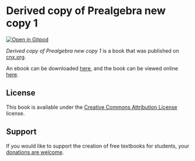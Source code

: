 # Derived copy of Prealgebra new copy 1

[![Open in Gitpod](https://gitpod.io/button/open-in-gitpod.svg)](https://gitpod.io/from-referrer/)

_Derived copy of Prealgebra new copy 1_ is a book that was published on [cnx.org](https://cnx.org/).

An ebook can be downloaded [here](https://github.com/cnx-user-books/cnxbook-derived-copy-of-prealgebra-new-copy-1/releases/latest), and the book can be viewed online [here](https://github.com/cnx-user-books/cnxbook-derived-copy-of-prealgebra-new-copy-1/releases/latest).

## License
This book is available under the [Creative Commons Attribution License](./LICENSE) license.

## Support
If you would like to support the creation of free textbooks for students, your [donations are welcome](https://riceconnect.rice.edu/donation/support-openstax-banner).
